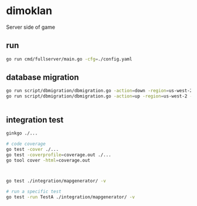 # dimoklan

Server side of game


## run

```bash
go run cmd/fullserver/main.go -cfg=./config.yaml
```

## database migration

```bash
go run script/dbmigration/dbmigration.go -action=down -region=us-west-2 -endpoint=http://127.0.0.1:8000
go run script/dbmigration/dbmigration.go -action=up -region=us-west-2 -endpoint=http://127.0.0.1:8000



```

## integration test

```bash
ginkgo ./...

# code coverage
go test -cover ./...
go test -coverprofile=coverage.out ./...
go tool cover -html=coverage.out



go test ./integration/mapgenerator/ -v

# run a specific test
go test -run TestA ./integration/mapgenerator/ -v
```

